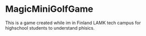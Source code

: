 # MagicMiniGolfGame
 This is a game created while im in Finland LAMK tech campus for highschool students to understand phisics.
